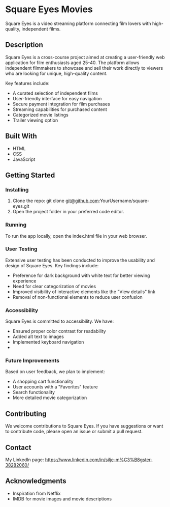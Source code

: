 # Square Eyes Movies 
Square Eyes is a video streaming platform connecting film lovers with high-quality, independent films.

## Description
Square Eyes is a cross-course project aimed at creating a user-friendly web application for film enthusiasts aged 25-40. The platform allows independent filmmakers to showcase and sell their work directly to viewers who are looking for unique, high-quality content.

Key features include:
- A curated selection of independent films
- User-friendly interface for easy navigation
- Secure payment integration for film purchases
- Streaming capabilities for purchased content
- Categorized movie listings
- Trailer viewing option

## Built With
- HTML
- CSS
- JavaScript

## Getting Started

### Installing
1. Clone the repo:
git clone git@github.com:YourUsername/square-eyes.git
2. Open the project folder in your preferred code editor. 

### Running
To run the app locally, open the index.html file in your web browser.

### User Testing
Extensive user testing has been conducted to improve the usability and design of Square Eyes. Key findings include:
- Preference for dark background with white text for better viewing experience
- Need for clear categorization of movies
- Improved visibility of interactive elements like the "View details" link
- Removal of non-functional elements to reduce user confusion

### Accessibility
Square Eyes is committed to accessibility. We have:
- Ensured proper color contrast for readability
- Added alt text to images
- Implemented keyboard navigation
- 
### Future Improvements
Based on user feedback, we plan to implement:
- A shopping cart functionality
- User accounts with a "Favorites" feature
- Search functionality
- More detailed movie categorization

## Contributing
We welcome contributions to Square Eyes. If you have suggestions or want to contribute code, please open an issue or submit a pull request.

## Contact
My LinkedIn page: https://www.linkedin.com/in/silje-m%C3%B8gster-38282060/

## Acknowledgments
- Inspiration from Netflix 
- IMDB for movie images and movie descriptions 
